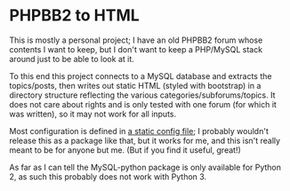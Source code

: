 # PHPBB2 to HTML

This is mostly a personal project; I have an old PHPBB2 forum whose contents I want to keep, but I don't want to keep a PHP/MySQL stack around just to be able to look at it.

To this end this project connects to a MySQL database and extracts the topics/posts, then writes out static HTML (styled with bootstrap) in a directory structure reflecting the various categories/subforums/topics. It does not care about rights and is only tested with one forum (for which it was written), so it may not work for all inputs.

Most configuration is defined in [a static config file](phpbb2_to_html/config.py); I probably wouldn't release this as a package like that, but it works for me, and this isn't really meant to be for anyone but me. (But if you find it useful, great!)

As far as I can tell the MySQL-python package is only available for Python 2, as such this probably does not work with Python 3.
